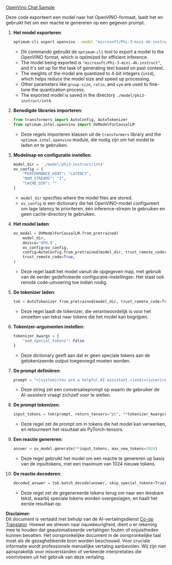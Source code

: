 <!--
CO_OP_TRANSLATOR_METADATA:
{
  "original_hash": "a2a54312eea82ac654fb0f6d39b1f772",
  "translation_date": "2025-05-09T15:56:59+00:00",
  "source_file": "md/02.Application/01.TextAndChat/Phi3/E2E_OpenVino_Chat.md",
  "language_code": "nl"
}
-->
[OpenVino Chat Sample](../../../../../../code/06.E2E/E2E_OpenVino_Chat_Phi3-instruct.ipynb)

Deze code exporteert een model naar het OpenVINO-formaat, laadt het en gebruikt het om een reactie te genereren op een gegeven prompt.

1. **Het model exporteren**:  
   ```bash
   optimum-cli export openvino --model "microsoft/Phi-3-mini-4k-instruct" --task text-generation-with-past --weight-format int4 --group-size 128 --ratio 0.6 --sym --trust-remote-code ./model/phi3-instruct/int4
   ```  
   - Dit commando gebruikt de `optimum-cli` tool to export a model to the OpenVINO format, which is optimized for efficient inference.
   - The model being exported is `"microsoft/Phi-3-mini-4k-instruct"`, and it's set up for the task of generating text based on past context.
   - The weights of the model are quantized to 4-bit integers (`int4`), which helps reduce the model size and speed up processing.
   - Other parameters like `group-size`, `ratio`, and `sym` are used to fine-tune the quantization process.
   - The exported model is saved in the directory `./model/phi3-instruct/int4`.

2. **Benodigde libraries importeren**:  
   ```python
   from transformers import AutoConfig, AutoTokenizer
   from optimum.intel.openvino import OVModelForCausalLM
   ```  
   - Deze regels importeren klassen uit de `transformers` library and the `optimum.intel.openvino` module, die nodig zijn om het model te laden en te gebruiken.

3. **Modelmap en configuratie instellen**:  
   ```python
   model_dir = './model/phi3-instruct/int4'
   ov_config = {
       "PERFORMANCE_HINT": "LATENCY",
       "NUM_STREAMS": "1",
       "CACHE_DIR": ""
   }
   ```  
   - `model_dir` specifies where the model files are stored.
   - `ov_config` is een dictionary die het OpenVINO-model configureert om lage latency te prioriteren, één inference-stream te gebruiken en geen cache-directory te gebruiken.

4. **Het model laden**:  
   ```python
   ov_model = OVModelForCausalLM.from_pretrained(
       model_dir,
       device='GPU.0',
       ov_config=ov_config,
       config=AutoConfig.from_pretrained(model_dir, trust_remote_code=True),
       trust_remote_code=True,
   )
   ```  
   - Deze regel laadt het model vanuit de opgegeven map, met gebruik van de eerder gedefinieerde configuratie-instellingen. Het staat ook remote code-uitvoering toe indien nodig.

5. **De tokenizer laden**:  
   ```python
   tok = AutoTokenizer.from_pretrained(model_dir, trust_remote_code=True)
   ```  
   - Deze regel laadt de tokenizer, die verantwoordelijk is voor het omzetten van tekst naar tokens die het model kan begrijpen.

6. **Tokenizer-argumenten instellen**:  
   ```python
   tokenizer_kwargs = {
       "add_special_tokens": False
   }
   ```  
   - Deze dictionary geeft aan dat er geen speciale tokens aan de getokenizeerde output toegevoegd moeten worden.

7. **De prompt definiëren**:  
   ```python
   prompt = "<|system|>You are a helpful AI assistant.<|end|><|user|>can you introduce yourself?<|end|><|assistant|>"
   ```  
   - Deze string zet een conversatieprompt op waarin de gebruiker de AI-assistent vraagt zichzelf voor te stellen.

8. **De prompt tokenizen**:  
   ```python
   input_tokens = tok(prompt, return_tensors="pt", **tokenizer_kwargs)
   ```  
   - Deze regel zet de prompt om in tokens die het model kan verwerken, en retourneert het resultaat als PyTorch-tensors.

9. **Een reactie genereren**:  
   ```python
   answer = ov_model.generate(**input_tokens, max_new_tokens=1024)
   ```  
   - Deze regel gebruikt het model om een reactie te genereren op basis van de inputtokens, met een maximum van 1024 nieuwe tokens.

10. **De reactie decoderen**:  
    ```python
    decoded_answer = tok.batch_decode(answer, skip_special_tokens=True)[0]
    ```  
    - Deze regel zet de gegenereerde tokens terug om naar een leesbare tekst, waarbij speciale tokens worden overgeslagen, en haalt het eerste resultaat op.

**Disclaimer**:  
Dit document is vertaald met behulp van de AI-vertalingsdienst [Co-op Translator](https://github.com/Azure/co-op-translator). Hoewel we streven naar nauwkeurigheid, dient u er rekening mee te houden dat geautomatiseerde vertalingen fouten of onjuistheden kunnen bevatten. Het oorspronkelijke document in de oorspronkelijke taal moet als de gezaghebbende bron worden beschouwd. Voor cruciale informatie wordt professionele menselijke vertaling aanbevolen. Wij zijn niet aansprakelijk voor misverstanden of verkeerde interpretaties die voortvloeien uit het gebruik van deze vertaling.